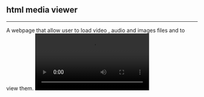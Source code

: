 <h2>html media viewer</h2>
<hr>
A webpage that allow user to load video , audio and images files and to view them.
<video src="media-viewer-video" controls="controls" style="max-width: 730px;">
</video>
